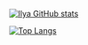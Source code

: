 [![Ilya GitHub stats](https://github-readme-stats.vercel.app/api?username=snatch2win&show_icons=true&theme=gruvbox)](https://github.com/snatch2win26/github-readme-stats)

[![Top Langs](https://github-readme-stats.vercel.app/api/top-langs/?username=snatch2win&layout=comapact&theme=merko)](https://github.com/snatch2win/github-readme-stats)
<!--
**snatch2win/snatch2win** is a ✨ _special_ ✨ repository because its `README.md` (this file) appears on your GitHub profile.

Here are some ideas to get you started:

- 🔭 I’m currently working on ...
- 🌱 I’m currently learning ...
- 👯 I’m looking to collaborate on ...
- 🤔 I’m looking for help with ...
- 💬 Ask me about ...
- 📫 How to reach me: ...
- 😄 Pronouns: ...
- ⚡ Fun fact: ...
-->
